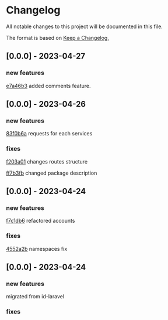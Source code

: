 # Changelog

All notable changes to this project will be documented in this file.

The format is based on [Keep a Changelog](https://keepachangelog.com/en/1.0.0/),


## [0.0.0] - 2023-04-27
### new features
[e7a46b3](https://github.com/Werify/laravel/commit/e7a46b3a3ad99f62949afba4798eb5031572fbcc) added comments feature.


## [0.0.0] - 2023-04-26
### new features
[83f0b6a](https://github.com/Werify/laravel/commit/83f0b6abe3bb0d96516a754f3258e3cae60507cf) requests for each services

### fixes
[f203a01](https://github.com/Werify/laravel/commit/f203a01249f8adf6dceb80298f1dd7b6138e4a42) changes routes structure

[ff7b3fb](https://github.com/Werify/laravel/commit/ff7b3fba43dc22296a6cb87fe00ed1358748f745) changed package description

## [0.0.0] - 2023-04-24
### new features
[f7c1db6](https://github.com/Werify/laravel/commit/f7c1db6dd17c0d386af394ded97eea16048e0c25) refactored accounts 

### fixes
[4552a2b](https://github.com/Werify/laravel/commit/4552a2be22f72df600b5e6872b273888e89f2468) namespaces fix

## [0.0.0] - 2023-04-24

### new features
migrated from id-laravel

### fixes
